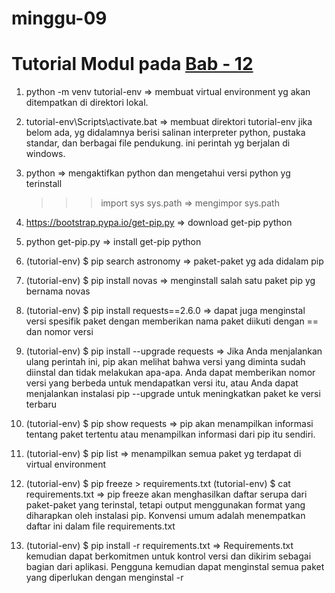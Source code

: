 # minggu-09

# Tutorial Modul pada [Bab - 12](https://docs.python.org/3/tutorial/venv.html)

1. python -m venv tutorial-env => membuat virtual environment yg akan ditempatkan di direktori lokal.

2. tutorial-env\Scripts\activate.bat => membuat direktori tutorial-env jika belom ada, yg didalamnya
   berisi salinan interpreter python, pustaka standar, dan berbagai file pendukung. ini perintah yg berjalan di windows.

3. python => mengaktifkan python dan mengetahui versi python yg terinstall
   >>> import sys
   >>> sys.path => mengimpor sys.path

4. https://bootstrap.pypa.io/get-pip.py => download get-pip python

5. python get-pip.py => install get-pip python

6. (tutorial-env) $ pip search astronomy => paket-paket yg ada didalam pip

7. (tutorial-env) $ pip install novas => menginstall salah satu paket pip yg bernama novas

8. (tutorial-env) $ pip install requests==2.6.0 => dapat juga menginstal versi spesifik paket 
   dengan memberikan nama paket diikuti dengan == dan nomor versi

9. (tutorial-env) $ pip install --upgrade requests => Jika Anda menjalankan ulang perintah ini, 
   pip akan melihat bahwa versi yang diminta sudah diinstal dan tidak melakukan apa-apa. 
   Anda dapat memberikan nomor versi yang berbeda untuk mendapatkan versi itu, 
   atau Anda dapat menjalankan instalasi pip --upgrade untuk meningkatkan paket ke versi terbaru

10. (tutorial-env) $ pip show requests => pip akan menampilkan informasi tentang paket tertentu
    atau menampilkan informasi dari pip itu sendiri.

11. (tutorial-env) $ pip list => menampilkan semua paket yg terdapat di virtual environment

12. (tutorial-env) $ pip freeze > requirements.txt
	(tutorial-env) $ cat requirements.txt
	=> pip freeze akan menghasilkan daftar serupa dari paket-paket yang terinstal, 
	tetapi output menggunakan format yang diharapkan oleh instalasi pip. Konvensi umum adalah menempatkan daftar ini dalam file requirements.txt

13. (tutorial-env) $ pip install -r requirements.txt => Requirements.txt kemudian dapat berkomitmen untuk kontrol versi dan dikirim sebagai bagian dari aplikasi. 
    Pengguna kemudian dapat menginstal semua paket yang diperlukan dengan menginstal -r